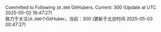 Committed to Following `10,000` GitHubers. Current: <!-- FOLLOWING_COUNT -->300<!-- FOLLOWING_COUNT --> (Update at UTC <!-- LAST_UPDATED -->2025-05-02 16:47:27<!-- LAST_UPDATED -->)<br>
致力于关注`10,000`个GitHuber。当前：<!-- FOLLOWING_COUNT -->300<!-- FOLLOWING_COUNT --> (更新于北京时间 <!-- LAST_UPDATED_CST -->2025-05-03 00:47:27<!-- LAST_UPDATED_CST -->)
